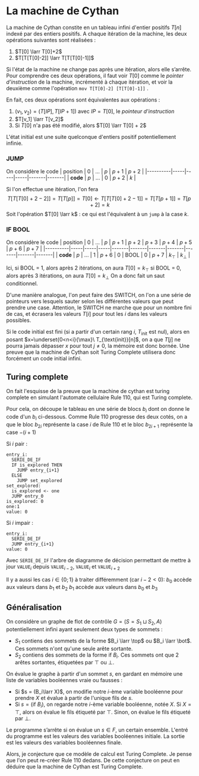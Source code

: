 
# La machine de Cythan

La machine de Cythan constite en un tableau infini d'entier positifs $T[n]$ indexé par des entiers positifs.
A chaque itération de la machine, les deux opérations suivantes sont réalisées :
1. $T[0] \larr T[0]+2$
2. $T[T[T[0]-2]] \larr T[T[T[0]-1]]$

Si l'état de la machine ne change pas après une itération, alors elle s’arrête.
Pour comprendre ces deux opérations, il faut voir $T[0]$ comme le *pointer d'instruction* de la machine, incrémenté à chaque itération, et voir la deuxième comme l'opération `mov T[T[0]-2] [T[T[0]-1]]` .

En fait, ces deux opérations sont équivalentes aux opérations :
1. $(v_1,v_2) = (T[IP],T[IP+1])$ avec $IP = T[0]$, le *pointeur d'instruction*
2. $T[v_1] \larr T[v_2]$
3. Si $T[0]$ n'a pas été modifié, alors $T[0] \larr T[0] + 2$

L'état initial est une suite quelconque d'entiers positif potentiellement infinie.

### JUMP

On considère le code 
| position |  0  | ... | $p$ | $p+1$ | $p+2$ |
|----------|-----|-----|-----|-------|-------|
| **code** | $p$ | ... |  0  | $p+2$ | $k$ |

Si l'on effectue une itération, l'on fera
$$T[T[T[0]+2-2]] = T[T[p]]=T[0] \longleftarrow T[T[T[0]+2-1]] = T[T[p+1]]=T[p+2]=k$$
Soit l'opération $T[0] \larr k$ : ce qui est l'équivalent à un `jump` à la case $k$.

### IF BOOL

On considère le code 
| position |  0  | ... | $p$ | $p+1$ | $p+2$ | $p+3$ | $p+4$ | $p+5$ | $p+6$ | $p+7$ |
|----------|-----|-----|-----|-------|-------|-------|-------|-------|-------|-------|
| **code** | $p$ | ... |  1  | $p+6$ |  $0$  |  BOOL |  $0$  | $p+7$ |  $k_\top$  |  $k_\bot$  |

Ici, si BOOL = 1, alors après 2 itérations, on aura $T[0]=k_\top$
si BOOL = 0, alors après 3 itérations, on aura $T[0]=k_\bot$
On a donc fait un saut conditionnel. 

D'une manière analogue, l'on peut faire des SWITCH, on l'on a une série de pointeurs vers lesquels sauter selon les différentes valeurs que peut prendre une case. Attention, le SWITCH ne marche que pour un nombre fini de cas, et écrasera les valeurs $T[i]$ pour tout les $i$ dans les valeurs possibles.

Si le code initial est fini (si a partir d'un certain rang $i$, $T_{\text{init}}$ est nul), alors en posant $x=\underset{0<n<i}{\max}\ T_{\text{init}}[n]$, on a que $T[j]$ ne pourra jamais dépasser $x$ pour tout $j\neq 0$, la mémoire est donc bornée.
Une preuve que la machine de Cythan soit Turing Complete utilisera donc forcément un code initial infini.

## Turing complete
On fait l'esquisse de la preuve que la machine de cythan est turing complete en simulant l'automate cellulaire Rule 110, qui est Turing complete.

Pour cela, on découpe le tableau en une série de blocs $b_i$ dont on donne le code d'un $b_i$ ci-dessous.
Comme Rule 110 progresse des deux cotés, on a que le bloc $b_{2i}$ représente la case $i$ de Rule 110 et le bloc $b_{2i+1}$ représente la case $-(i+1)$

Si $i$ pair :
```
entry_i: 
  SERIE_DE_IF
  IF is_explored THEN
    JUMP entry_{i+1}
  ELSE 
    JUMP set_explored
set_explored: 
  is_explored <- one
  JUMP entry_0
is_explored: 0
one:1
value: 0
```

Si $i$ impair :
```
entry_i: 
  SERIE_DE_IF
  JUMP entry_{i+1}
value: 0
```

Avec `SERIE_DE_IF` l'arbre de diagramme de décision permettant de mettre à jour `VALUE`$_{i}$ depuis `VALUE`$_{i-2}$, `VALUE`$_{i}$ et `VALUE`$_{i+2}$

Il y a aussi les cas $i\in\{0;1\}$ à traiter différemment (car $i-2<0$):
$b_0$ accède aux valeurs dans $b_{1}$ et $b_2$ 
$b_{1}$ accède aux valeurs dans $b_0$ et $b_{3}$

## Généralisation

On considère un graphe de flot de contrôle $G=(S= S_1\sqcup S_2,A)$ potentiellement infini ayant seulement deux types de sommets :
 - $S_1$ contiens des sommets de la forme $B_i \larr \top$ ou $B_i \larr \bot$. Ces sommets n'ont qu'une seule arête sortante.
 - $S_2$ contiens des sommets de la forme $\text{if }B_i$. Ces sommets ont que 2 arêtes sortantes, étiquetées par $\top$ ou $\bot$.

On évalue le graphe à partir d'un sommet $s$, en gardant en mémoire une liste de variables booléennes vraie ou fausses :
 - Si $s = (B_i\larr X)$, on modifie notre $i$-ème variable booléenne pour prendre $X$ et évalue à partir de l'unique fils de $s$.
 - Si $s=(\text{if }B_i)$, on regarde notre $i$-ème variable booléenne, notée $X$. Si $X=\top$, alors on évalue le fils étiqueté par $\top$. Sinon, on évalue le fils étiqueté par $\bot$.

Le programme s’arrête si on évalue un $s\in F$, un certain ensemble.
L'entré du programme est les valeurs des variables booléennes initiale. La sortie est les valeurs des variables booléennes finale.

Alors, je conjecture que ce modèle de calcul est Turing Complete. Je pense que l'on peut re-créer Rule 110 dedans.
De cette conjecture on peut en déduire que la machine de Cythan est Turing Complete.
<!--stackedit_data:
eyJoaXN0b3J5IjpbMTY1MDc0MDc3MCwxNDQ3NzY1MjU4LC0xNz
A5NDc5NDcyLC0xOTU1MzM2MDMyLDE2MTAyODQ4NywxMzc3MjMw
MzA0LDEzOTUxMjIxODQsODI1NzU1NzU1LDEyMDMzMzU5ODIsLT
k4NjQ4MTE3Ml19
-->
